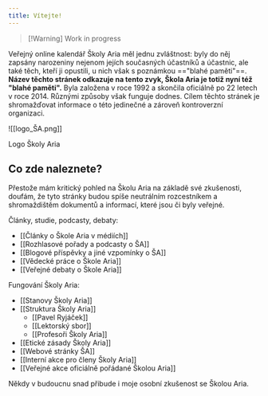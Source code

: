 ```yaml
---
title: Vítejte!
---
```


> [!Warning] Work in progress

Veřejný online kalendář Školy Aria měl jednu zvláštnost: byly do něj zapsány narozeniny nejenom jejích současných účastníků a účastnic, ale také těch, kteří ji opustili, u nich však s poznámkou =="blahé paměti"==. **Název těchto stránek odkazuje na tento zvyk, Škola Aria je totiž nyní též "blahé paměti".** Byla založena v roce 1992 a skončila oficiálně po 22 letech v roce 2014. Různými způsoby však funguje dodnes. Cílem těchto stránek je shromažďovat informace o této jedinečné a zároveň kontroverzní organizaci. 

![[logo_ŠA.png]]

Logo Školy Aria

## Co zde naleznete?

Přestože mám kritický pohled na Školu Aria na základě své zkušenosti, doufám, že tyto stránky budou spíše neutrálním rozcestníkem a shromaždištěm dokumentů a informací, které jsou či byly veřejné.

Články, studie, podcasty, debaty:
- [[Články o Škole Aria v médiích]]
- [[Rozhlasové pořady a podcasty o ŠA]]
- [[Blogové příspěvky a jiné vzpomínky o ŠA]]
- [[Vědecké práce o Škole Aria]]
- [[Veřejné debaty o Škole Aria]]

Fungování Školy Aria:
- [[Stanovy Školy Aria]]
- [[Struktura Školy Aria]]
	- [[Pavel Ryjáček]]
	- [[Lektorský sbor]]
	- [[Profesoři Školy Aria]]
- [[Etické zásady Školy Aria]]
- [[Webové stránky ŠA]]
- [[Interní akce pro členy Školy Aria]]
- [[Veřejné akce oficiálně pořádané Školou Aria]]

Někdy v budoucnu snad přibude i moje osobní zkušenost se Školou Aria.
